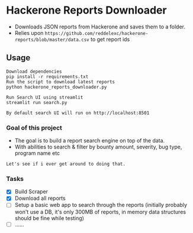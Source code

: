 # Hackerone Reports Downloader
- Downloads JSON reports from Hackerone and saves them to a folder.
- Relies upon `https://github.com/reddelexc/hackerone-reports/blob/master/data.csv` to get report ids

## Usage
```
Download dependencies
pip install -r requirements.txt
Run the script to download latest reports
python hackerone_reports_downloader.py

Run Search UI using streamlit
streamlit run search.py

By default search UI will run on http://localhost:8501
```

### Goal of this project
- The goal is to build a report search engine on top of the data. 
- With abilities to search & filter by bounty amount, severity, bug type, program name etc
```
Let's see if i ever get around to doing that.
```


### Tasks
- [X] Build Scraper
- [X] Download all reports
- [ ] Setup a basic web app to search through the reports (initially probably won't use a DB, it's only 300MB of reports, in memory data structures should be fine while testing)
- [ ] ......